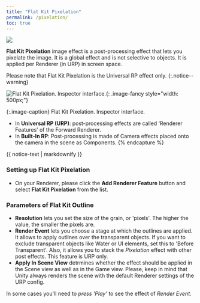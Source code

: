 ```yaml
---
title: "Flat Kit Pixelation"
permalink: /pixelation/
toc: true
---
```


![](/FlatKit_Manual_Images/flat-kit-pixelation-1.png)

**Flat Kit Pixelation** image effect is a post-processing effect that lets you pixelate the image. It is a global effect and is not selective to objects. It is applied per Renderer (in URP) in screen space.

Please note that Flat Kit Pixelation is the Universal RP effect only.
{:.notice--warning}

![Flat Kit Pixelation. Inspector interface.](/FlatKit_Manual_Images/pixelation-image-effect-interface.png){: .image-fancy style="width: 500px;"}

{:.image-caption}
Flat Kit Pixelation. Inspector interface.

<!-- {% capture notice-text %}
Both *Fog* and *Outline* image effects can use image-based anti-aliasing, like the one in Unity's Post-processing stack. -->

* In **Universal RP (URP)**: post-processing effects are called ‘Renderer Features’ of the Forward Renderer.
* In **Built-In RP**: Post-processing is made of Camera effects placed onto the camera in the scene as Components.
{% endcapture %}

<div class="notice--info">
  {{ notice-text | markdownify }}
</div>

### Setting up Flat Kit Pixelation

* On your Renderer, please click the **Add Renderer Feature** button and select **Flat Kit Pixelation** from the list.

### Parameters of Flat Kit Outline

* **Resolution** lets you set the size of the grain, or 'pixels'. The higher the value, the smaller the pixels are.
* **Render Event** lets you choose a stage at which the outlines are applied. It allows to apply outlines over the transparent objects. If you want to exclude transparent objects like Water or UI elements, set this to 'Before Transparent'. Also, it allows you to stack the _Pixelation_ effect with other post effects. This feature is URP only.
* **Apply In Scene View** detrmines whether the effect should be applied in the Scene view as well as in the Game view. Please, keep in mind that Unity always renders the scene with the default Renderer settings of the URP config.

In some cases you'll need to *press 'Play'* to see the effect of *Render Event*.

